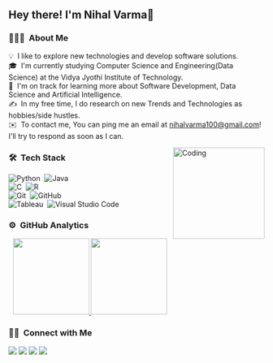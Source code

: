 <h2>Hey there! I'm Nihal Varma👋</h2>

<!-- ## 👋 &nbsp;Hey there! I'm Nihal -->

### 👨🏻‍💻 &nbsp;About Me

💡 &nbsp;I like to explore new technologies and develop software solutions.\
🎓 &nbsp;I'm currently studying Computer Science and Engineering(Data Science) at the Vidya Jyothi Institute of Technology.\
🌱 &nbsp;I'm on track for learning more about Software Development, Data Science and Artificial Intelligence.\
✍️ &nbsp;In my free time, I do research on new Trends and Technologies as hobbies/side hustles.\
✉️ &nbsp;To contact me, You can ping me an email at nihalvarma100@gmail.com! I'll try to respond as soon as I can.
<!--📄 &nbsp;Please have a look at my [Résumé](resume link here) for more details about me. I'm open to feedback and suggestions!-->

<img height =180 alt="Coding" src="https://raw.githubusercontent.com/TheDudeThatCode/TheDudeThatCode/master/Assets/Developer.gif" align="right"/>

### 🛠 &nbsp;Tech Stack
<!--shields.io for badges-->
![Python](https://img.shields.io/badge/-Python-05122A?style=flat&logo=python)&nbsp;
![Java](https://img.shields.io/badge/-Java-05122A?style=flat&logo=Java&logoColor=FFA518)&nbsp;\
![C](https://img.shields.io/badge/-C-05122A?style=flat&logo=C&logoColor=A8B9CC)&nbsp;
![R](https://img.shields.io/badge/-R-05122A?style=flat&logo=R&logoColor=276DC3)\
![Git](https://img.shields.io/badge/-Git-05122A?style=flat&logo=git)&nbsp;
![GitHub](https://img.shields.io/badge/-GitHub-05122A?style=flat&logo=github)&nbsp;\
![Tableau](https://img.shields.io/badge/Tableau-white?style=flat&logo=tableau&logoColor=%230987fb&color=%2305122A)&nbsp;
![Visual Studio Code](https://img.shields.io/badge/-Visual%20Studio%20Code-05122A?style=flat&logo=visual-studio-code&logoColor=007ACC)&nbsp;  

### ⚙️ &nbsp;GitHub Analytics

<p align="center">
<a href="https://github.com/AVS1508">
  <img height="150em" src="https://github-readme-stats-eight-theta.vercel.app/api?username=Nihalvarma1&show_icons=true&theme=algolia&include_all_commits=true&count_private=true"/>
  <img height="150em" src="https://github-readme-stats-eight-theta.vercel.app/api/top-langs/?username=Nihalvarma1&layout=compact&langs_count=8&theme=algolia"/>
</a>
</p>

### 🤝🏻 &nbsp;Connect with Me

<p>
<a href="www.linkedin.com/in/nihalvarma"><img src="https://img.shields.io/badge/Nihal%20Varma%20Balerao-black?style=flat&logo=Linkedin&logoColor=white&color=%230077B5"/></a>
<a href="mailto:nihalvarma100@gmail.com"><img src="https://img.shields.io/badge/nihalvarma100%40gmail.com-white?style=flat&logo=Gmail&logoColor=white&color=%23D14836"/></a>
<a href="https://github.com/Nihalvarma1"><img src="https://img.shields.io/badge/Nihalvarma-blue?style=flat&logo=github&logoColor=blue&color=grey"/></a>
<a href="https://www.instagram.com/nihalvarma1"><img src="https://img.shields.io/badge/%40nihalvarma1-white?style=flat&logo=Instagram&logoColor=white&color=%23E4405F"/></a>
</p>
